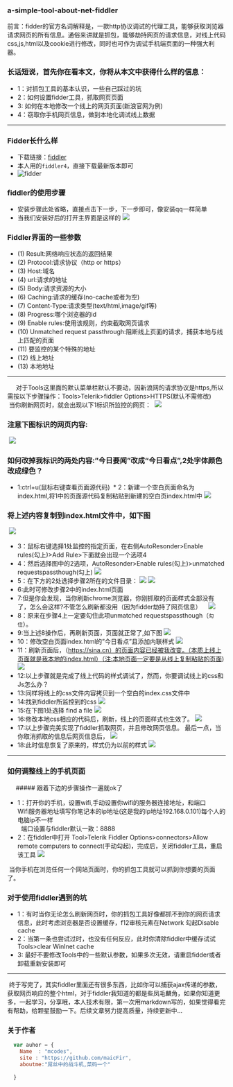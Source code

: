 ### a-simple-tool-about-net-fiddler
前言：fidder的官方名词解释是，一款http协议调试的代理工具，能够获取浏览器请求网页的所有信息。通俗来讲就是抓包，能够劫持网页的请求信息，对线上代码css,js,html以及cookie进行修改，同时也可作为调试手机端页面的一种强大利器。
### 长话短说，首先你在看本文，你将从本文中获得什么样的信息：

 * 1：对抓包工具的基本认识，一些自己踩过的坑 
 * 2：如何设置fidder工具，抓取网页页面
 * 3: 如何在本地修改一个线上的网页页面(新浪官网为例)
 * 4：窃取你手机网页信息，做到本地化调试线上数据
 ***
### Fidder长什么样
 * 下载链接：[fiddler](http://baoku.360.cn/soft/show/appid/102430 '下载')
 * 本人用的`fiddler4`，直接下载最新版本即可
 * ![fidder](https://github.com/maicFir/a-simple-tool-about-net-fiddler/blob/master/img/1.png)

 ### fiddler的使用步骤
 * 安装步骤此处省略，直接点击下一步，下一步即可，像安装qq一样简单
 * 当我们安装好后的打开主界面是这样的
 ![](https://github.com/maicFir/a-simple-tool-about-net-fiddler/blob/master/img/2.png)
 
### Fiddler界面的一些参数
 * (1)	Result:网络响应状态的返回结果
 * (2)	Protocol:请求协议（http or https）
 * (3)	Host:域名
 * (4)	url:请求的地址
 * (5)	Body:请求资源的大小
 * (6)	Caching:请求的缓存(no-cache或者为空)
 * (7)	Content-Type:请求类型(text/html,image/gif等)
 * (8)	Progress:哪个浏览器的id
 * (9)	Enable rules:使用该规则，约束截取网页请求
 * (10)	Unmatched request passthrough:阻断线上页面的请求，捕获本地与线上匹配的页面
 * (11) 要监控的某个特殊的地址
 * (12)	线上地址
 * (13)	本地地址
 ********
      对于Tools这里面的默认菜单栏默认不要动，因新浪网的请求协议是https,所以需按以下步骤操作：Tools>Telerik>fiddler Options>HTTPS(默认不需修改)<br/>
  当你刷新网页时，就会出现以下1标识所监控的网页：
  ![](https://github.com/maicFir/a-simple-tool-about-net-fiddler/blob/master/img/3.png)
    
### 注意下图标识的网页内容:
  
  ![](https://github.com/maicFir/a-simple-tool-about-net-fiddler/blob/master/img/4.png)
  
### 如何改掉我标识的两处内容:”今日要闻”改成“今日看点”,2处字体颜色改成绿色？
  * 1:ctrl+u(鼠标右键查看页面源代码)
  * 2：新建一个空白页面命名为index.html,将1中的页面源代码复制粘贴到新建的空白页index.html中
  ![](https://github.com/maicFir/a-simple-tool-about-net-fiddler/blob/master/img/5.png)
  
###  将上述内容复制到index.html文件中，如下图
  ![](https://github.com/maicFir/a-simple-tool-about-net-fiddler/blob/master/img/6.png)
* 3：鼠标右键选择1处监控的指定页面，在右侧AutoResonder>Enable rules(勾上)>Add Rule>下面就会出现一个选项4
* 4：然后选择图中的2选项，AutoResonder>Enable rules(勾上)>unmatched requestspassthough(勾上)
    ![](https://github.com/maicFir/a-simple-tool-about-net-fiddler/blob/master/img/7.png)
* 5：在下方的2处选择步骤2所在的文件目录：
  ![](https://github.com/maicFir/a-simple-tool-about-net-fiddler/blob/master/img/8.png)
  ![](https://github.com/maicFir/a-simple-tool-about-net-fiddler/blob/master/img/9.png)
* 6:此时可修改步骤2中的index.html页面
* 7:但是你会发现，当你刷新chrome浏览器，你刚抓取的页面样式全部没有了，怎么会这样?不管怎么刷新都没用（因为fidder劫持了网页信息）
    ![](https://github.com/maicFir/a-simple-tool-about-net-fiddler/blob/master/img/10.png)
* 8：原来在步骤4上一定要勾住此项unmatched requestspassthough（`勾住`）。
* 9:当上述8操作后，再刷新页面，页面就正常了,如下图
  ![](https://github.com/maicFir/a-simple-tool-about-net-fiddler/blob/master/img/11.png)
* 10：修改空白页面index.html的”今日看点”且添加内联样式
   ![](https://github.com/maicFir/a-simple-tool-about-net-fiddler/blob/master/img/12.png) 
* 11：刷新页面后，（https://sina.cn）的页面内容已经被我改变。（本质上线上页面就是我本地的index.html）（注:本地页面一定要是从线上复制粘贴的页面)
   ![](https://github.com/maicFir/a-simple-tool-about-net-fiddler/blob/master/img/13.png)
* 12:以上步骤就是完成了线上代码的样式调试了，然而，你要调试线上的css和Js怎么办？
* 13:同样将线上的css文件内容拷贝到一个空白的index.css文件中
* 14:找到fiddler所监控到的css
  ![](https://github.com/maicFir/a-simple-tool-about-net-fiddler/blob/master/img/14.png)
* 15:在下图1处选择 find a file
   ![](https://github.com/maicFir/a-simple-tool-about-net-fiddler/blob/master/img/15.png)
 * 16:修改本地css相应的代码后，刷新，线上的页面样式也生效了。
  ![](https://github.com/maicFir/a-simple-tool-about-net-fiddler/blob/master/img/16.png)
* 17:以上步骤完美实现了fiddler抓取网页，并且修改网页信息。
       最后一点，当你取消抓取的信息后网页信息后，
    ![](https://github.com/maicFir/a-simple-tool-about-net-fiddler/blob/master/img/17.png)  
* 18:此时信息恢复了原来的，样式仍为以前的样式
  ![](https://github.com/maicFir/a-simple-tool-about-net-fiddler/blob/master/img/18.png)
 ------
### 如何调整线上的手机页面
      #####  跟着下边的步骤操作一遍就ok了
 * 1：打开你的手机，设置wifi,手动设置你wifi的服务器连接地址，和端口<br/>
      Wifi服务器地址填写你笔记本的ip地址(这是我的ip地址192.168.0.101)每个人的电脑ip不一样<br/>
      端口设置与fiddler默认一致：8888
 * 2：在fiddler中打开 Tool>Telerik Fiddler Options>connectors>Allow remote computers to connect(手动勾起)，完成后，关闭fiddler工具，重启该工具
  ![](https://github.com/maicFir/a-simple-tool-about-net-fiddler/blob/master/img/14.png) 
  
  当你手机在浏览任何一个网站页面时，你的抓包工具就可以抓到你想要的页面了。
### 对于使用fiddler遇到的坑
* 1：有时当你无论怎么刷新网页时，你的抓包工具好像都抓不到你的网页请求信息，此时考虑浏览器是否设置缓存，f12审核元素在Network 勾起Disable cache
* 2：当第一条也尝试过时，也没有任何反应，此时你清除fiddler中缓存试试 Tools>clear WinInet cache
* 3: 最好不要修改Tools中的一些默认参数，如果多次无效，请重启fidder或者卸载重新安装即可
-----------------------
  终于写完了，其实fiddler里面还有很多东西，比如你可以捕获ajax传递的参数，获取网页响应的整个html，对于fiddler我知道的都是些凤毛麟角，如果你知道更多，一起学习，分享哦，本人技术有限，第一次用markdown写的，如果觉得看完有帮助，给颗星鼓励一下。后续文章努力提高质量，持续更新中...

### 关于作者
```javascript
  var auhor = {
    Name  : "mcodes",
    site : "https://github.com/maicFir",
    aboutme:"屌丝中的战斗机,菜码一个"
  
  }
```

